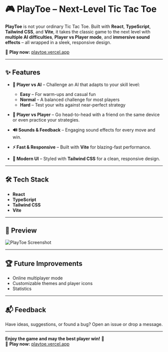 # 🎮 PlayToe – Next-Level Tic Tac Toe

**PlayToe** is not your ordinary Tic Tac Toe. Built with **React**, **TypeScript**, **Tailwind CSS**, and **Vite**, it takes the classic game to the next level with **multiple AI difficulties**, **Player vs Player mode**, and **immersive sound effects** – all wrapped in a sleek, responsive design.

🔗 **Play now:** [playtoe.vercel.app](https://playtoe.vercel.app)

---

## ✨ Features

- **🤖 Player vs AI** – Challenge an AI that adapts to your skill level:

  - **Easy** – For warm-ups and casual fun
  - **Normal** – A balanced challenge for most players
  - **Hard** – Test your wits against near-perfect strategy

- **👥 Player vs Player** – Go head-to-head with a friend on the same device or even practice your strategies.

- **🔊 Sounds & Feedback** – Engaging sound effects for every move and win.

- **⚡ Fast & Responsive** – Built with **Vite** for blazing-fast performance.

- **🎨 Modern UI** – Styled with **Tailwind CSS** for a clean, responsive design.

---

## 🛠️ Tech Stack

- **React**
- **TypeScript**
- **Tailwind CSS**
- **Vite**

---

## 📸 Preview

![PlayToe Screenshot](/playtoe-preview.jpg)

---

## 🏆 Future Improvements

- Online multiplayer mode
- Customizable themes and player icons
- Statistics

---

## 📬 Feedback

Have ideas, suggestions, or found a bug? Open an issue or drop a message.

---

**Enjoy the game and may the best player win!** 🎯  
🔗 **Play now:** [playtoe.vercel.app](https://playtoe.vercel.app)
